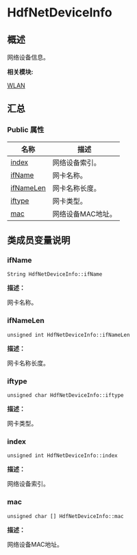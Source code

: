 # HdfNetDeviceInfo


## **概述**

网络设备信息。

**相关模块:**

[WLAN](wlan.md)


## **汇总**


### Public 属性

  | 名称 | 描述 | 
| -------- | -------- |
| [index](#index) | 网络设备索引。 | 
| [ifName](#ifname) | 网卡名称。 | 
| [ifNameLen](#ifnamelen) | 网卡名称长度。 | 
| [iftype](#iftype) | 网卡类型。 | 
| [mac](#mac) | 网络设备MAC地址。 | 


## **类成员变量说明**


### ifName

  
```
String HdfNetDeviceInfo::ifName
```

**描述：**

网卡名称。


### ifNameLen

  
```
unsigned int HdfNetDeviceInfo::ifNameLen
```

**描述：**

网卡名称长度。


### iftype

  
```
unsigned char HdfNetDeviceInfo::iftype
```

**描述：**

网卡类型。


### index

  
```
unsigned int HdfNetDeviceInfo::index
```

**描述：**

网络设备索引。


### mac

  
```
unsigned char [] HdfNetDeviceInfo::mac
```

**描述：**

网络设备MAC地址。
